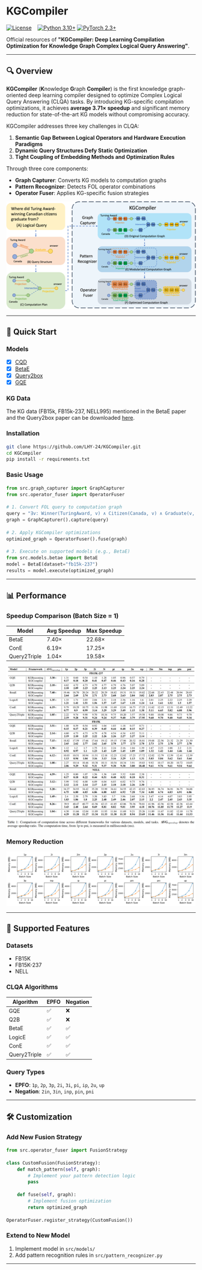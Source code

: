 # KGCompiler

[![License](https://img.shields.io/badge/license-MIT-blue.svg)](LICENSE)    
[![Python 3.10+](https://img.shields.io/badge/python-3.10%2B-blue.svg)](https://www.python.org/downloads/)
[![PyTorch 2.3+](https://img.shields.io/badge/PyTorch-2.3%2B-orange)](https://pytorch.org/)

Official resources of **"KGCompiler: Deep Learning Compilation Optimization for Knowledge Graph Complex Logical Query Answering"**.

---

## 🔍 Overview

**KGCompiler** (**K**nowledge **G**raph **Compiler**) is the first knowledge graph-oriented deep learning compiler designed to optimize Complex Logical Query Answering (CLQA) tasks. By introducing KG-specific compilation optimizations, it achieves **average 3.71× speedup** and significant memory reduction for state-of-the-art KG models without compromising accuracy.

KGCompiler addresses three key challenges in CLQA:

1. **Semantic Gap Between Logical Operators and Hardware Execution Paradigms**
2. **Dynamic Query Structures Defy Static Optimization**
3. **Tight Coupling of Embedding Methods and Optimization Rules**

Through three core components:
- **Graph Capturer**: Converts KG models to computation graphs
- **Pattern Recognizer**: Detects FOL operator combinations
- **Operator Fuser**: Applies KG-specific fusion strategies

![KGCompiler Architecture](docs/figures/figure3.jpg)

---

## 🚀 Quick Start  

### Models
- [x] [CQD](https://arxiv.org/abs/2011.03459)  
- [x] [BetaE](https://arxiv.org/abs/2010.11465)
- [x] [Query2box](https://arxiv.org/abs/2002.05969)
- [x] [GQE](https://arxiv.org/abs/1806.01445)

### KG Data
The KG data (FB15k, FB15k-237, NELL995) mentioned in the BetaE paper and the Query2box paper can be downloaded [here](http://snap.stanford.edu/betae/KG_data.zip).

### Installation
```bash
git clone https://github.com/LHY-24/KGCompiler.git
cd KGCompiler
pip install -r requirements.txt  
```

### Basic Usage
```python
from src.graph_capturer import GraphCapturer
from src.operator_fuser import OperatorFuser

# 1. Convert FOL query to computation graph  
query = "∃v: Winner(TuringAward, v) ∧ Citizen(Canada, v) ∧ Graduate(v, ?)"
graph = GraphCapturer().capture(query)

# 2. Apply KGCompiler optimizations
optimized_graph = OperatorFuser().fuse(graph)

# 3. Execute on supported models (e.g., BetaE)
from src.models.betae import BetaE
model = BetaE(dataset="fb15k-237")
results = model.execute(optimized_graph)
```

---

## 📊 Performance

### Speedup Comparison (Batch Size = 1)
| Model     | Avg Speedup | Max Speedup |
|-----------|------------|------------|
| BetaE     | 7.40×      | 22.68×     |
| ConE      | 6.19×      | 17.25×     |
| Query2Triple | 1.04×    | 19.58×     |

![Performance Comparison](docs/figures/figure4.jpg)

### Memory Reduction
![Memory Usage](docs/figures/figure6.jpg)

---

## 🧩 Supported Features

### Datasets
- FB15K
- FB15K-237  
- NELL

### CLQA Algorithms
| Algorithm | EPFO | Negation |
|-----------|------|----------|
| GQE       | ✅   | ❌       |
| Q2B       | ✅   | ❌       |
| BetaE     | ✅   | ✅       |
| LogicE    | ✅   | ✅       |
| ConE      | ✅   | ✅       |
| Query2Triple | ✅ | ✅       |

### Query Types
- **EPFO**: `1p`, `2p`, `3p`, `2i`, `3i`, `pi`, `ip`, `2u`, `up`
- **Negation**: `2in`, `3in`, `inp`, `pin`, `pni`

---

## 🛠 Customization

### Add New Fusion Strategy
```python
from src.operator_fuser import FusionStrategy

class CustomFusion(FusionStrategy):
    def match_pattern(self, graph):
        # Implement your pattern detection logic
        pass
    
    def fuse(self, graph):
        # Implement fusion optimization
        return optimized_graph

OperatorFuser.register_strategy(CustomFusion())
```

### Extend to New Model
1. Implement model in `src/models/`
2. Add pattern recognition rules in `src/pattern_recognizer.py`

---

